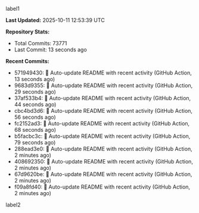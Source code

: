 
label1 
<!-- ACTIVITY_START -->
**Last Updated:** 2025-10-11 12:53:39 UTC

**Repository Stats:**
- Total Commits: 73771
- Last Commit: 13 seconds ago

**Recent Commits:**
- 571949430: 🤖 Auto-update README with recent activity (GitHub Action, 13 seconds ago)
- 9683d9355: 🤖 Auto-update README with recent activity (GitHub Action, 29 seconds ago)
- 37af533b4: 🤖 Auto-update README with recent activity (GitHub Action, 44 seconds ago)
- cbc4bd3d6: 🤖 Auto-update README with recent activity (GitHub Action, 56 seconds ago)
- fc2152ad3: 🤖 Auto-update README with recent activity (GitHub Action, 68 seconds ago)
- b5facbc3c: 🤖 Auto-update README with recent activity (GitHub Action, 79 seconds ago)
- 288ead3e0: 🤖 Auto-update README with recent activity (GitHub Action, 2 minutes ago)
- 408692350: 🤖 Auto-update README with recent activity (GitHub Action, 2 minutes ago)
- 67d9620be: 🤖 Auto-update README with recent activity (GitHub Action, 2 minutes ago)
- f09a8fd40: 🤖 Auto-update README with recent activity (GitHub Action, 2 minutes ago)
<!-- ACTIVITY_END -->

label2
